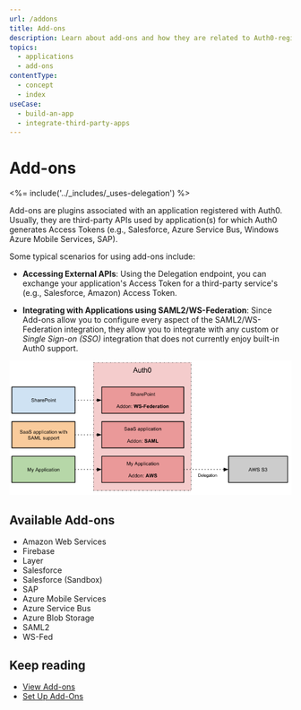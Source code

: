 ```yaml
---
url: /addons
title: Add-ons
description: Learn about add-ons and how they are related to Auth0-registered Applications.
topics:
  - applications
  - add-ons
contentType:
  - concept
  - index
useCase:
  - build-an-app
  - integrate-third-party-apps
---
```


# Add-ons

<%= include('../_includes/_uses-delegation') %>

Add-ons are plugins associated with an application registered with Auth0. Usually, they are third-party APIs used by application(s) for which Auth0 generates Access Tokens (e.g., Salesforce, Azure Service Bus, Windows Azure Mobile Services, SAP).

Some typical scenarios for using add-ons include:

* **Accessing External APIs**: Using the Delegation endpoint, you can exchange your application's Access Token for a third-party service's (e.g., Salesforce, Amazon) Access Token.

* **Integrating with Applications using SAML2/WS-Federation**: Since Add-ons allow you to configure every aspect of the SAML2/WS-Federation integration, they allow you to integrate with any custom or <dfn data-key="single-sign-on">Single Sign-on (SSO)</dfn> integration that does not currently enjoy built-in Auth0 support.

![Addons Example Diagram](/media/articles/applications/applications-addon-types.png)

## Available Add-ons

- Amazon Web Services
- Firebase
- Layer
- Salesforce
- Salesforce (Sandbox)
- SAP
- Azure Mobile Services
- Azure Service Bus
- Azure Blob Storage
- SAML2
- WS-Fed

## Keep reading

- [View Add-ons](/dashboard/guides/applications/view-addons)
- [Set Up Add-Ons](/dashboard/guides/applications/set-up-addons)